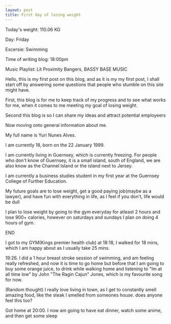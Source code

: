 ```yaml
---
layout: post
title: First day of losing weight 
---
```


Today's weight: 110.06 KG

Day: Friday

Excersie: Swimming

Time of writing blog: 18:00pm

Music Playlist: Lit Proximity Bangers, BASSY BASE MUSIC

Hello, this is my first post on this blog, and as it is my my first post, I shall start off by answering some questions that people who stumble on this site might have. 

First, this blog is for me to keep track of my progress and to see what works for me, when it comes to me meeting my goal of losing weight. 

Second this blog is so I can share my ideas and attract potential employeers

Now moving onto general information about me. 

My full name is Yuri Nunes Alves. 

I am currently 18, born on the 22 January 1999. 

I am currently living in Guernsey, which is currently freezing. For people who don't know of Guernsey, it is a small island, south of England, we are also know as the Channel Island or the island next to Jersey. 

I am currently a business studies student in my first year at the Guernsey College of Further Education. 

My future goals are to lose weight, get a good paying job(maybe as a lawyer), and have fun with everything in life, as I feel if you don't, life would be dull

I plan to lose weight by going to the gym everyday for atleast 2 hours and lose 900+ calories, however on saturdays and sundays I plan on doing 4 hours of gym. 

END

I got to my GYM(Kings premier health club) at 18:18, I walked for 18 mins, which I am happy about as I usually take 25 mins. 

19:26. I did a 1 hour breast stroke session of swimming, and am feeling really refreshed, and now it is time to go home but before that I am going to buy some orange juice, to drink while walking home and listening to "Im at all time low" by John "The Ragin Cajun" Jones, which is my favourite song for now.

(Random thought) I really love living in town, as I get to constantly smell amazing food, like the steak I smelled from someones house. does anyone feel this too? 

Got home at 20:00. I now am going to have eat dinner, watch some anime, and then get some sleep